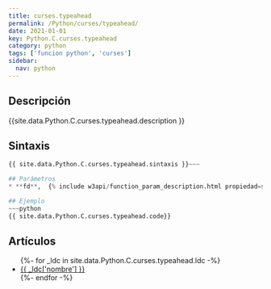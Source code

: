 ```yaml
---
title: curses.typeahead
permalink: /Python/curses/typeahead/
date: 2021-01-01
key: Python.C.curses.typeahead
category: python
tags: ['funcion python', 'curses']
sidebar: 
  nav: python
---
```


## Descripción
{{site.data.Python.C.curses.typeahead.description }}

## Sintaxis
~~~python
{{ site.data.Python.C.curses.typeahead.sintaxis }}~~~

## Parámetros
* **fd**,  {% include w3api/function_param_description.html propiedad=site.data.Python.C.curses.typeahead valor="fd" %}

## Ejemplo
~~~python
{{ site.data.Python.C.curses.typeahead.code}}
~~~

## Artículos
<ul>
{%- for _ldc in site.data.Python.C.curses.typeahead.ldc -%}
   <li>
       <a href="{{_ldc['url'] }}">{{ _ldc['nombre'] }}</a>
   </li>
{%- endfor -%}
</ul>
